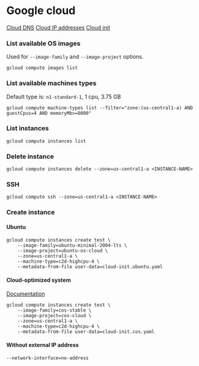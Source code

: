 # Google cloud

[Cloud DNS](https://cloud.google.com/compute/docs/internal-dns)
[Cloud IP addresses](https://cloud.google.com/compute/docs/ip-addresses)
[Cloud init](https://www.digitalocean.com/community/tutorials/an-introduction-to-cloud-config-scripting)

### List available OS images

Used for `--image-family` and `--image-project` options.

```shell
gcloud compute images list
```

### List available machines types

Default type is: `n1-standard-1`, 1 cpu, 3.75 GB

```shell
gcloud compute machine-types list --filter="zone:(us-central1-a) AND guestCpus=4 AND memoryMb>=8000"
```

### List instances

```shell
gcloud compute instances list
```

### Delete instance

```shell
gcloud compute instances delete --zone=us-central1-a <INSTANCE-NAME>
```

### SSH

```shell
gcloud compute ssh --zone=us-central1-a <INSTANCE-NAME>
```

### Create instance

#### Ubuntu

```shell
gcloud compute instances create test \
    --image-family=ubuntu-minimal-2004-lts \
    --image-project=ubuntu-os-cloud \
    --zone=us-central1-a \
    --machine-type=c2d-highcpu-4 \
    --metadata-from-file user-data=cloud-init.ubuntu.yaml
```

#### Cloud-optimized system

[Documentation](https://cloud.google.com/container-optimized-os/docs/how-to/create-configure-instance#gcloud_1)

```shell
gcloud compute instances create test \
    --image-family=cos-stable \
    --image-project=cos-cloud \
    --zone=us-central1-a \
    --machine-type=c2d-highcpu-4 \
    --metadata-from-file user-data=cloud-init.cos.yaml
```

#### Without external IP address

```shell
--network-interface=no-address
```
